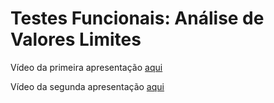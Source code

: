 # Testes Funcionais: Análise de Valores Limites

Vídeo da primeira apresentação [aqui](https://fatecspgov-my.sharepoint.com/:v:/g/personal/mateus_luz01_fatec_sp_gov_br/EQ-3aqygXAlCtMo5O79PKc8BZQT7O8_YQmVK471XAkK04A)

Vídeo da segunda apresentação [aqui](https://fatecspgov-my.sharepoint.com/:v:/g/personal/mateus_luz01_fatec_sp_gov_br/EZfOGIhICxpEsW_BAQ_EZxMBj8gfvpBd5NxW17FN3eGZEA?e=AlXMnG)
